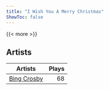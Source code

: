 ```yaml
---
title: "I Wish You A Merry Christmas"
ShowToc: false
---
```


{{< more >}}

## Artists
Artists | Plays 
----- | -----: 
[Bing Crosby](/artists/bing-crosby-1864) | 68

